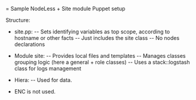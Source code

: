= Sample NodeLess + Site module Puppet setup

Structure:

- site.pp:
-- Sets identifying variables as top scope, according to hostname or other facts
-- Just includes the site class
-- No nodes declarations

- Module site:
-- Provides local files and templates
-- Manages classes grouping logic (here a general + role classes)
-- Uses a stack::logstash class for logs management

- Hiera:
-- Used for data.

- ENC is not used.

